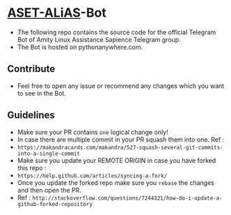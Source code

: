 # [ASET-ALiAS](http://asetalias.in)-Bot 
- The following repo contains the source code for the official Telegram Bot of Amity Linux Assistance Sapience Telegram group. 
- The Bot is hosted on pythonanywhere.com.

## Contribute 
- Feel free to open any issue or recommend any changes which you want to see in the Bot. 

## Guidelines 
- Make sure your PR contains `one` logical change only!
- In case there are multiple commit in your PR squash them into one. Ref : 
- `https://makandracards.com/makandra/527-squash-several-git-commits-into-a-single-commit`
- Make sure you update your REMOTE ORIGIN in case you have forked this repo : 
- `https://help.github.com/articles/syncing-a-fork/`
- Once you update the forked repo make sure you `rebase` the changes and then open the PR. 
- Ref : `http://stackoverflow.com/questions/7244321/how-do-i-update-a-github-forked-repository`
